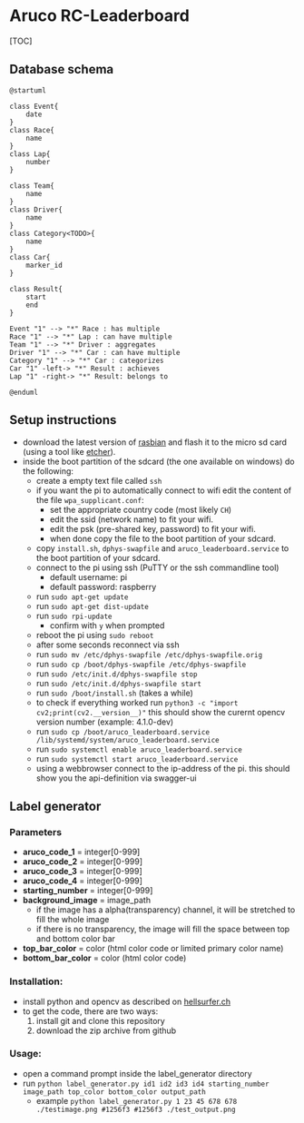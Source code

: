 # Aruco  RC-Leaderboard
[TOC]
## Database schema


```puml
@startuml

class Event{
    date
}
class Race{
    name
}
class Lap{
    number
}

class Team{
    name
}
class Driver{
    name
}
class Category<TODO>{
    name
}
class Car{
    marker_id
}

class Result{
    start
    end
}

Event "1" --> "*" Race : has multiple
Race "1" --> "*" Lap : can have multiple
Team "1" --> "*" Driver : aggregates
Driver "1" --> "*" Car : can have multiple
Category "1" --> "*" Car : categorizes
Car "1" -left-> "*" Result : achieves
Lap "1" -right-> "*" Result: belongs to

@enduml
```

## Setup instructions
- download the latest version of [rasbian](https://downloads.raspberrypi.org/raspbian_lite_latest) and flash it to the micro sd card (using a tool like [etcher](https://www.balena.io/etcher/)).
- inside the boot partition of the sdcard (the one available on windows) do the following:
    - create a empty text file called ```ssh```
    - if you want the pi to automatically connect to wifi edit the content of the file ```wpa_supplicant.conf```:
        - set the appropriate country code (most likely ```CH```)
        - edit the ssid (network name) to fit your wifi.
        - edit the psk (pre-shared key, password) to fit your wifi.
        - when done copy the file to the boot partition of your sdcard.
    - copy ```install.sh```, ```dphys-swapfile``` and ```aruco_leaderboard.service``` to the boot partition of your sdcard.
    - connect to the pi using ssh (PuTTY or the ssh commandline tool)
        - default username: pi
        - default password: raspberry
    - run ```sudo apt-get update```
    - run ```sudo apt-get dist-update```
    - run ```sudo rpi-update```
        - confirm with ```y``` when prompted
    - reboot the pi using ```sudo reboot```
    - after some seconds reconnect via ssh
    - run ```sudo mv /etc/dphys-swapfile /etc/dphys-swapfile.orig```
    - run ```sudo cp /boot/dphys-swapfile /etc/dphys-swapfile```
    - run ```sudo /etc/init.d/dphys-swapfile stop```
    - run ```sudo /etc/init.d/dphys-swapfile start```
    - run ```sudo /boot/install.sh``` (takes a while)
    - to check if everything worked run ```python3 -c "import cv2;print(cv2.__version__)"``` this should show the curernt opencv version number (example: 4.1.0-dev)
    - run ```sudo cp /boot/aruco_leaderboard.service /lib/systemd/system/aruco_leaderboard.service```
    - run ```sudo systemctl enable aruco_leaderboard.service```
    - run ```sudo systemctl start aruco_leaderboard.service```
    - using a webbrowser connect to the ip-address of the pi. this should show you the api-definition via swagger-ui


## Label generator
### Parameters
- **aruco_code_1** = integer[0-999]
- **aruco_code_2** = integer[0-999]
- **aruco_code_3** = integer[0-999]
- **aruco_code_4** = integer[0-999]
- **starting_number** = integer[0-999]
- **background_image** = image_path
    - if the image has a alpha(transparency) channel, it will be stretched to fill the whole image
    - if there is no transparency, the image will fill the space between top and bottom color bar
- **top_bar_color** = color (html color code or limited primary color name)
- **bottom_bar_color** = color (html color code)
### Installation:
- install python and opencv as described on [hellsurfer.ch](http://www.hellsurfer.ch)
- to get the code, there are two ways:
    1. install git and clone this repository
    2. download the zip archive from github
### Usage:
- open a command prompt inside the label_generator directory
- run ```python label_generator.py id1 id2 id3 id4 starting_number image_path top_color bottom_color output_path```
    - example ```python label_generator.py 1 23 45 678 678 ./testimage.png #1256f3 #1256f3 ./test_output.png```

